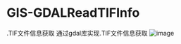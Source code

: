 # GIS-GDALReadTIFInfo
.TIF文件信息获取
通过gdal库实现.TIF文件信息获取
![image](https://user-images.githubusercontent.com/50358622/196157120-fedcaa4b-98e4-49f0-bc4f-3def5a1c1509.png)
